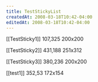 ```yaml
---
title: TestStickyList
createdAt: 2008-03-18T10:42-04:00
editedAt: 2008-03-18T10:42-04:00
---
```


[[TestSticky1]] 107,325 200x200

[[TestSticky2]] 431,188 251x312

[[TestSticky3]] 380,236 200x200

[[test1]] 352,53 172x154


